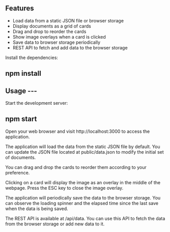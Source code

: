 ## Features

  - Load data from a static JSON file or browser storage
  - Display documents as a grid of cards
  - Drag and drop to reorder the cards
  - Show image overlays when a card is clicked
  - Save data to browser storage periodically
  - REST API to fetch and add data to the browser storage

Install the dependencies:

## npm install

## Usage ---

Start the development server:

## npm start

Open your web browser and visit http://localhost:3000 to access the application.

The application will load the data from the static JSON file by default. You can update the JSON file located at public/data.json to modify the initial set of documents.

You can drag and drop the cards to reorder them according to your preference.

Clicking on a card will display the image as an overlay in the middle of the webpage. Press the ESC key to close the image overlay.

The application will periodically save the data to the browser storage. You can observe the loading spinner and the elapsed time since the last save when the data is being saved.

The REST API is available at /api/data. You can use this API to fetch the data from the browser storage or add new data to it.
